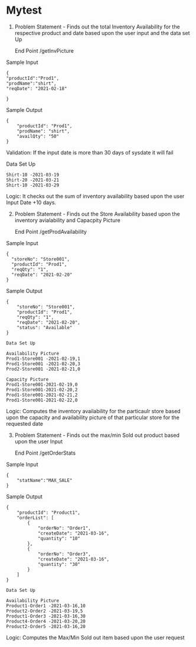 # Mytest

 1. Problem Statement - Finds out the total Inventory Availability for the respective product and date based upon the user input and the data set Up

	End Point
	/getInvPicture

Sample Input
```
{ 
"productId":"Prod1",
"prodName":"shirt", 
"reqDate": "2021-02-18"
	
}
```

Sample Output
```
{
    "productId": "Prod1",
    "prodName": "shirt",
    "availQty": "50"
}
```

Validation: If the input date is more than 30 days of sysdate it will fail

Data Set Up
```
Shirt-10 -2021-03-19
Shirt-20 -2021-03-21
Shirt-10 -2021-03-29
```
Logic: It checks out the sum of inventory availability based upon the user Input Date +10 days.

 2. Problem Statement - Finds out the Store Availability based upon the inventory avialability and Capacpity Picture

	End Point
	/getProdAvailability

Sample Input
```
{
  "storeNo": "Store001",
  "productId": "Prod1",
  "reqQty": "1",
  "reqDate": "2021-02-20"
}
```

Sample Output
```
{
    "storeNo": "Store001",
    "productId": "Prod1",
    "reqQty": "1",
    "reqDate": "2021-02-20",
    "status": "Available"
}
```

```
Data Set Up

Availability Picture
Prod1-Store001 -2021-02-19,1
Prod1-Store001 -2021-02-20,3
Prod2-Store001 -2021-02-21,0

Capacity Picture
Prod1-Store001-2021-02-19,0
Prod1-Store001-2021-02-20,2
Prod1-Store001-2021-02-21,2
Prod1-Store001-2021-02-22,0

```

Logic: Computes the inventory availability for the particaulr store based upon the capacity and availability picture of that particular store for the requested date


3. Problem Statement - Finds out the max/min Sold out product based upon the user Input

	End Point
	/getOrderStats

Sample Input
```
{
	"statName":"MAX_SALE"
}
```

Sample Output
```
{
    "productId": "Product1",
    "orderList": [
        {
            "orderNo": "Order1",
            "createDate": "2021-03-16",
            "quantity": "10"
        },
        {
            "orderNo": "Order3",
            "createDate": "2021-03-16",
            "quantity": "30"
        }
    ]
}
```

```
Data Set Up

Availability Picture
Product1-Order1 -2021-03-16,10
Product2-Order2 -2021-03-19,5
Product1-Order3 -2021-03-16,30
Product4-Order4 -2021-03-20,20
Product2-Order5 -2021-03-16,20

```

Logic: Computes the Max/Min Sold out item based upon the user request
